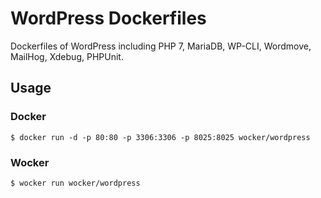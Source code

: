 # WordPress Dockerfiles

Dockerfiles of WordPress including PHP 7, MariaDB, WP-CLI, Wordmove, MailHog, Xdebug, PHPUnit. 

## Usage

### Docker

```shell
$ docker run -d -p 80:80 -p 3306:3306 -p 8025:8025 wocker/wordpress
```

### Wocker

```shell
$ wocker run wocker/wordpress
```
